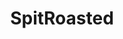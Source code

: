 ---
title: SpitRoasted
crosslinks:
- livven
- IShouldBuyABoat
- BlancNoir
- whynotasource
- dirtysmall
---